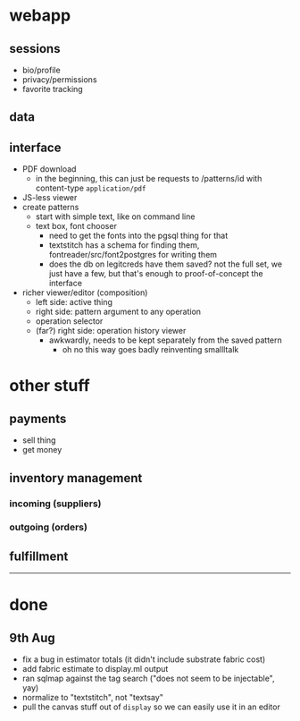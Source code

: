 # webapp

## sessions

* bio/profile
* privacy/permissions
* favorite tracking

## data

## interface

* PDF download
	* in the beginning, this can just be requests to /patterns/id with content-type `application/pdf`
* JS-less viewer
* create patterns
	* start with simple text, like on command line
	* text box, font chooser
		* need to get the fonts into the pgsql thing for that
		* textstitch has a schema for finding them, fontreader/src/font2postgres for writing them
		* does the db on legitcreds have them saved? not the full set, we just have a few, but that's enough to proof-of-concept the interface
* richer viewer/editor (composition)
	* left side: active thing
	* right side: pattern argument to any operation
	* operation selector
	* (far?) right side: operation history viewer
		* awkwardly, needs to be kept separately from the saved pattern
			* oh no this way goes badly reinventing smallltalk

# other stuff

## payments

* sell thing
* get money

## inventory management

### incoming (suppliers)
### outgoing (orders)

## fulfillment

---

# done

## 9th Aug
* fix a bug in estimator totals (it didn't include substrate fabric cost)
* add fabric estimate to display.ml output
* ran sqlmap against the tag search ("does not seem to be injectable", yay)
* normalize to "textstitch", not "textsay"
* pull the canvas stuff out of `display` so we can easily use it in an editor
